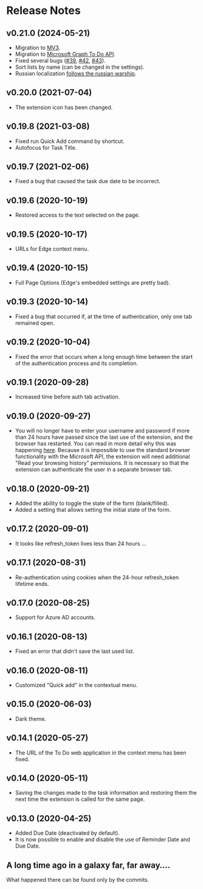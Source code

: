 # Release Notes

## v0.21.0 (2024-05-21)

- Migration to [MV3](https://developer.chrome.com/docs/extensions/develop/migrate/mv2-deprecation-timeline).
- Migration to [Microsoft Graph To Do API](https://learn.microsoft.com/en-us/graph/api/resources/todo-overview).
- Fixed several bugs ([#39], [#42], [#43]).
- Sort lists by name (can be changed in the settings).
- Russian localization [follows the russian warship](https://en.wikipedia.org/wiki/Russian_warship,_go_fuck_yourself).

## v0.20.0 (2021-07-04)

- The extension icon has been changed.

## v0.19.8 (2021-03-08)

- Fixed run Quick Add command by shortcut.
- Autofocus for Task Title.

## v0.19.7 (2021-02-06)

- Fixed a bug that caused the task due date to be incorrect.

## v0.19.6 (2020-10-19)

- Restored access to the text selected on the page.

## v0.19.5 (2020-10-17)

- URLs for Edge context menu.

## v0.19.4 (2020-10-15)

- Full Page Options (Edge's embedded settings are pretty bad).

## v0.19.3 (2020-10-14)

- Fixed a bug that occurred if, at the time of authentication, only one tab remained open.

## v0.19.2 (2020-10-04)

- Fixed the error that occurs when a long enough time between the start of the authentication process and its completion.

## v0.19.1 (2020-09-28)

- Increased time before auth tab activation.

## v0.19.0 (2020-09-27)

- You will no longer have to enter your username and password if more than 24 hours have passed since the last use of the extension, and the browser has restarted. You can read in more detail why this was happening [here](http://bit.ly/24h-issue). Because it is impossible to use the standard browser functionality with the Microsoft API, the extension will need additional "Read your browsing history" permissions. It is necessary so that the extension can authenticate the user in a separate browser tab.

## v0.18.0 (2020-09-21)

- Added the ability to toggle the state of the form (blank/filled).
- Added a setting that allows setting the initial state of the form.

## v0.17.2 (2020-09-01)

- It looks like refresh_token lives less than 24 hours ...

## v0.17.1 (2020-08-31)

- Re-authentication using cookies when the 24-hour refresh_token lifetime ends.

## v0.17.0 (2020-08-25)

- Support for Azure AD accounts.

## v0.16.1 (2020-08-13)

- Fixed an error that didn't save the last used list.

## v0.16.0 (2020-08-11)

- Customized "Quick add" in the contextual menu.

## v0.15.0 (2020-06-03)

- Dark theme.

## v0.14.1 (2020-05-27)

- The URL of the To Do web application in the context menu has been fixed.

## v0.14.0 (2020-05-11)

- Saving the changes made to the task information and restoring them
  the next time the extension is called for the same page.

## v0.13.0 (2020-04-25)

- Added Due Date (deactivated by default).
- It is now possible to enable and disable the use of Reminder Date and Due Date.

## A long time ago in a galaxy far, far away….

What happened there can be found only by the commits.

[#39]: https://github.com/ukhan/add-to-ms-todo/issues/39
[#42]: https://github.com/ukhan/add-to-ms-todo/issues/42
[#43]: https://github.com/ukhan/add-to-ms-todo/issues/43
